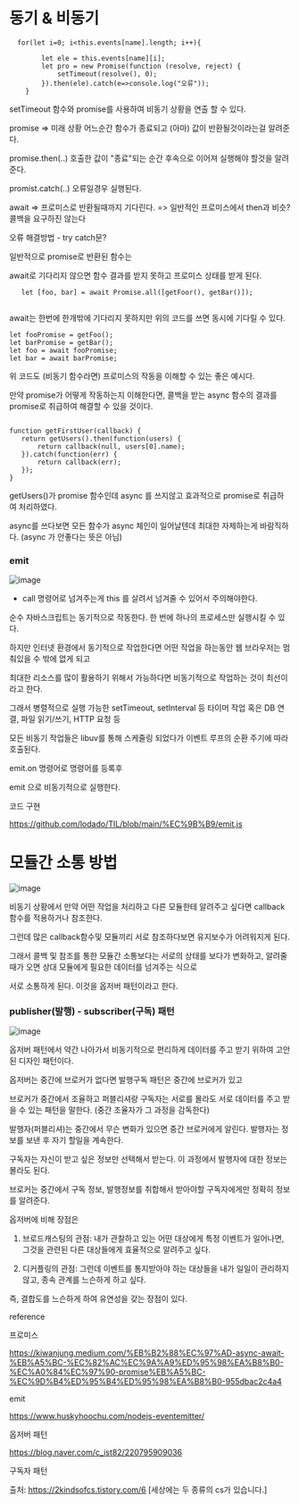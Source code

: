 # 동기 & 비동기


      for(let i=0; i<this.events[name].length; i++){

            let ele = this.events[name][i];
            let pro = new Promise(function (resolve, reject) {
                setTimeout(resolve(), 0);
            }).then(ele).catch(e=>console.log("오류"));
        }

  setTimeout 함수와 promise를 사용하여 비동기 상황을 연출 할 수 있다.
  
  
  promise => 미래 상황 어느순간 함수가 종료되고 (아마) 값이 반환될것이라는걸 알려준다. 
  
  promise.then(..) 호출한 값이 "종료"되는 순간 후속으로 이어져 실행해야 할것을 알려준다.
  
  promist.catch(..) 오류일경우 실행된다.
  
  await => 프로미스로 반환될때까지 기다린다. => 일반적인 프로미스에서 then과 비슷? 콜백을 요구하진 않는다
  
  오류 해결방법 - try catch문? 
  
  일반적으로 promise로 반환된 함수는
  
  await로 기다리지 않으면 함수 결과를 받지 못하고 프로미스<pending> 상태를 받게 된다.
      
  ```
     let [foo, bar] = await Promise.all([getFoor(), getBar()]); 
      
  ```
  
  await는 한번에 한개밖에 기다리지 못하지만 위의 코드를 쓰면 동시에 기다릴 수 있다.
   
      
  ```      
let fooPromise = getFoo();
let barPromise = getBar();
let foo = await fooPromise;
let bar = await barPromise;   
 ```
  
  위 코드도 (비동기 함수라면) 프로미스의 작동을 이해할 수 있는 좋은 예시다.
  
      
  만약 promise가 어떻게 작동하는지 이해한다면, 콜백을 받는 async 함수의 결과를 promise로 취급하여 해결할 수 있을 것이다.
 
 ```
      
 function getFirstUser(callback) {
    return getUsers().then(function(users) {
        return callback(null, users[0].name);
    }).catch(function(err) {
        return callback(err);
    });
}
 ```
      
 getUsers()가 promise 함수인데 async 를 쓰지않고 효과적으로 promise로 취급하여 처리하였다.
  
 async를 쓰다보면 모든 함수가 async 체인이 일어날텐데 최대한 자제하는게 바람직하다. (async 가 안좋다는 뜻은 아님)
      
      
  
  ### emit 
  

  ![image](https://user-images.githubusercontent.com/40421183/128026557-5d054052-e8ec-4e0f-ab33-fd6b83891f42.png)


* call 명령어로 넘겨주는게 this 를 살려서 넘겨줄 수 있어서 주의해야한다. 


순수 자바스크립트는 동기적으로 작동한다. 한 번에 하나의 프로세스만 실행시킬 수 있다. 

하지만 인터넷 환경에서 동기적으로 작업한다면 어떤 작업을 하는동안 웹 브라우저는 멈춰있을 수 밖에 없게 되고

최대한 리소스를 많이 활용하기 위해서 가능하다면 비동기적으로 작업하는 것이 최선이라고 한다.

그래서 병렬적으로 실행 가능한 setTimeout, setInterval 등 타이머 작업 혹은 DB 연결, 파일 읽기/쓰기, HTTP 요청 등 

모든 비동기 작업들은 libuv를 통해 스케줄링 되었다가 이벤트 루프의 순환 주기에 따라 호출된다.


emit.on 명령어로 명령어를 등록후 

emit 으로 비동기적으로 실행한다. 

코드 구현 

https://github.com/lodado/TIL/blob/main/%EC%9B%B9/emit.js


# 모듈간 소통 방법 

![image](https://user-images.githubusercontent.com/40421183/128029519-714f5789-56fe-4d4b-8241-f62878f9908f.png)

비동기 상황에서 만약 어떤 작업을 처리하고 다른 모듈한테 알려주고 싶다면 callback 함수를 적용하거나 참조한다.

그런데 많은 callback함수및 모듈끼리 서로 참조하다보면 유지보수가 어려워지게 된다.

그래서 콜백 및 참조를 통한 모듈간 소통보다는 서로의 상태를 보다가 변화하고, 알려줄때가 오면 상대 모듈에게 필요한 데이터를 넘겨주는 식으로

서로 소통하게 된다. 이것을 옵저버 패턴이라고 한다. 

###  publisher(발행) - subscriber(구독) 패턴

![image](https://user-images.githubusercontent.com/40421183/128029686-9f91d9f2-e629-490c-ab37-737c6110f8ca.png)


옵저버 패턴에서 약간 나아가서 비동기적으로 편리하게 데이터를 주고 받기 위하여 고안된 디자인 패턴이다. 

옵저버는 중간에 브로커가 없다면 발행구독 패턴은 중간에 브로커가 있고 

브로커가 중간에서 조율하고 퍼블리셔랑 구독자는 서로를 몰라도 서로 데이터를 주고 받을 수 있는 패턴을 말한다. (중간 조율자가 그 과정을 감독한다)

발행자(퍼블리셔)는 중간에서 무슨 변화가 있으면 중간 브로커에게 알린다. 발행자는 정보를 보낸 후 자기 할일을 계속한다.

구독자는 자신이 받고 싶은 정보만 선택해서 받는다. 이 과정에서 발행자에 대한 정보는 몰라도 된다.

브로커는 중간에서 구독 정보, 발행정보를 취합해서 받아야할 구독자에게만 정확히 정보를 알려준다.

옵저버에 비해 장점은

1. 브로드캐스팅의 관점: 내가 관찰하고 있는 어떤 대상에게 특정 이벤트가 일어나면, 그것을 관련된 다른 대상들에게 효율적으로 알려주고 싶다.

2. 디커플링의 관점: 그런데 이벤트를 통지받아야 하는 대상들을 내가 일일이 관리하지 않고, 종속 관계를 느슨하게 하고 싶다. 

즉, 결합도를 느슨하게 하여 유연성을 갖는 장점이 있다. 





reference

프로미스

https://kiwanjung.medium.com/%EB%B2%88%EC%97%AD-async-await-%EB%A5%BC-%EC%82%AC%EC%9A%A9%ED%95%98%EA%B8%B0-%EC%A0%84%EC%97%90-promise%EB%A5%BC-%EC%9D%B4%ED%95%B4%ED%95%98%EA%B8%B0-955dbac2c4a4
      
emit

https://www.huskyhoochu.com/nodejs-eventemitter/

옵저버 패턴

https://blog.naver.com/c_ist82/220795909036

구독자 패턴 

출처: https://2kindsofcs.tistory.com/6 [세상에는 두 종류의 cs가 있습니다.]


